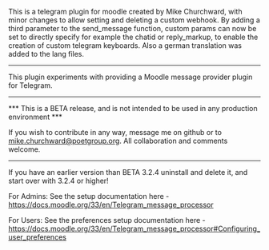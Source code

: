 This is a telegram plugin for moodle created by Mike Churchward, with minor changes to allow setting and deleting a custom webhook. By adding a third parameter to the send_message function, custom params can now be set to directly specify for example the chatid or reply_markup, to enable the creation of custom telegram keyboards. Also a german translation was added to the lang files.

-----

This plugin experiments with providing a Moodle message provider plugin for Telegram.

-----
*** This is a BETA release, and is not intended to be used in any production environment ***

If you wish to contribute in any way, message me on github or to mike.churchward@poetgroup.org. All collaboration and comments welcome.

-----

If you have an earlier version than BETA 3.2.4 uninstall and delete it, and start over with 3.2.4 or higher!


For Admins:
See the setup documentation here - https://docs.moodle.org/33/en/Telegram_message_processor

For Users:
See the preferences setup documentation here - https://docs.moodle.org/33/en/Telegram_message_processor#Configuring_user_preferences

